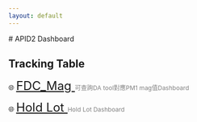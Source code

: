 ```yaml
---
layout: default
---
```

<style>
  .site-title{
    display: none !important;
  }
  </style>
</style>
# APID2 Dashboard

<html>
<head>
  <meta charset="UTF-8">
  <title>APID2 Dashboard</title>
</head>
<body>
  <h2> Tracking Table</h2>

<p>🌐
  <a href="https://bapbiwaf.tsmc.com.tw/reports/powerbi/CYGUOB/FDC_Mag_V1?rc:Toolbar=false" style="font-size: 24px;" target="_blank">
    FDC_Mag
  </a>
  <span style="font-size: 12px; color: gray;">可查詢DA tool對應PM1 mag值Dashboard</span>
</p>

<p>🌐
  <a href="https://appowerbi.waf.platform.ap.tsmc.com/Reports/powerbi/APOD/APID/APID2/APID2_Hold_Lot?rc:Toolbar=false" style="font-size: 24px;" target="_blank">
    Hold Lot
  </a>
  <span style="font-size: 12px; color: gray;">Hold Lot Dashboard</span>
</p>







</body>
</html>
